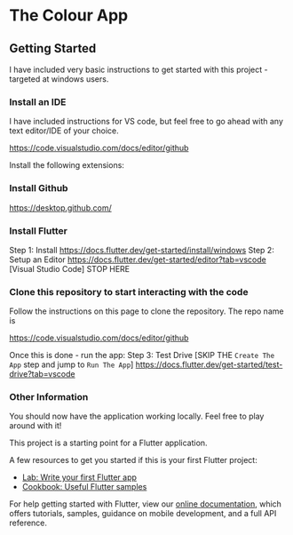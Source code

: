# The Colour App


## Getting Started

I have included very basic instructions to get started with this project - targeted at windows users. 

### Install an IDE 

I have included instructions for VS code, but feel free to go ahead with any text editor/IDE of your choice. 

https://code.visualstudio.com/docs/editor/github

Install the following extensions: 


### Install Github 

https://desktop.github.com/

### Install Flutter 
Step 1: Install https://docs.flutter.dev/get-started/install/windows
Step 2: Setup an Editor https://docs.flutter.dev/get-started/editor?tab=vscode [Visual Studio Code]
STOP HERE

### Clone this repository to start interacting with the code

Follow the instructions on this page to clone the repository. The repo name is ``` ```

https://code.visualstudio.com/docs/editor/github

Once this is done - run the app: 
Step 3: Test Drive [SKIP THE `Create The App` step and jump to `Run The App`] https://docs.flutter.dev/get-started/test-drive?tab=vscode


### Other Information

You should now have the application working locally. Feel free to play around with it!

This project is a starting point for a Flutter application.

A few resources to get you started if this is your first Flutter project:

- [Lab: Write your first Flutter app](https://flutter.dev/docs/get-started/codelab)
- [Cookbook: Useful Flutter samples](https://flutter.dev/docs/cookbook)

For help getting started with Flutter, view our
[online documentation](https://flutter.dev/docs), which offers tutorials,
samples, guidance on mobile development, and a full API reference.

